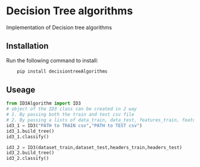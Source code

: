 # Decision Tree algorithms
Implementation of Decision tree algorithms

## Installation 
Run the following command to install:
```python
    pip install decisiontreeAlgorithms
```

## Useage 
```python 
from ID3Algorithm import ID3
# object of the ID3 class can be created in 2 way
# 1. By passing both the train and test csv file
# 2. By passing a lists of data_train, data_test, features_train, features_test
id3_1 = ID3("PATH to TRAIN csv","PATH to TEST csv")
id3_1.build_tree()
id3_1.classify()

id3_2 = ID3(dataset_train,dataset_test,headers_train,headers_test)
id3_2.build_tree()
id3_2.classify()
```